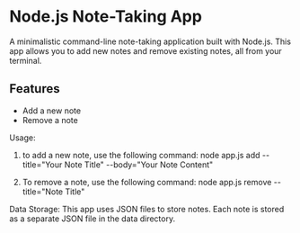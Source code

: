 # Node.js Note-Taking App

A minimalistic command-line note-taking application built with Node.js. This app allows you to add new notes and remove existing notes, all from your terminal.

## Features

- Add a new note
- Remove a note

Usage:

1. to add a new note, use the following command:
   node app.js add --title="Your Note Title" --body="Your Note Content"

2. To remove a note, use the following command:
   node app.js remove --title="Note Title"

Data Storage:
This app uses JSON files to store notes. Each note is stored as a separate JSON file in the data directory.
